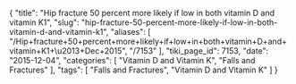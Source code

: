 {
    "title": "Hip fracture 50 percent more likely if low in both vitamin D and vitamin K1",
    "slug": "hip-fracture-50-percent-more-likely-if-low-in-both-vitamin-d-and-vitamin-k1",
    "aliases": [
        "/Hip+fracture+50+percent+more+likely+if+low+in+both+vitamin+D+and+vitamin+K1+\u2013+Dec+2015",
        "/7153"
    ],
    "tiki_page_id": 7153,
    "date": "2015-12-04",
    "categories": [
        "Vitamin D and Vitamin K",
        "Falls and Fractures"
    ],
    "tags": [
        "Falls and Fractures",
        "Vitamin D and Vitamin K"
    ]
}